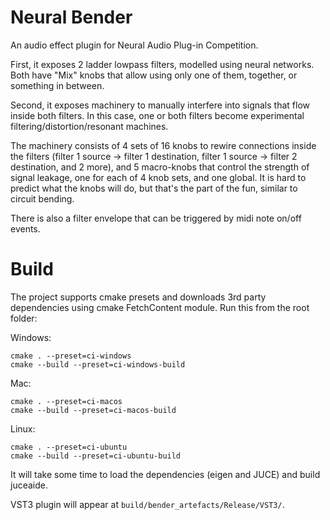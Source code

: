 # Neural Bender

An audio effect plugin for Neural Audio Plug-in Competition.

First, it exposes 2 ladder lowpass filters, modelled using neural networks. Both have "Mix" knobs that allow using only one of them, together, or something in between.

Second, it exposes machinery to manually interfere into signals that flow inside both filters. In this case, one or both filters become experimental filtering/distortion/resonant machines.

The machinery consists of 4 sets of 16 knobs to rewire connections inside the filters (filter 1 source -> filter 1 destination, filter 1 source -> filter 2 destination, and 2 more), and 5 macro-knobs that control the strength of signal leakage, one for each of 4 knob sets, and one global. It is hard to predict what the knobs will do, but that's the part of the fun, similar to circuit bending.

There is also a filter envelope that can be triggered by midi note on/off events.

# Build

The project supports cmake presets and downloads 3rd party dependencies using cmake FetchContent module. Run this from the root folder:

Windows:

```
cmake . --preset=ci-windows
cmake --build --preset=ci-windows-build
```

Mac:

```
cmake . --preset=ci-macos
cmake --build --preset=ci-macos-build
```

Linux:

```
cmake . --preset=ci-ubuntu
cmake --build --preset=ci-ubuntu-build
```

It will take some time to load the dependencies (eigen and JUCE) and build juceaide.

VST3 plugin will appear at `build/bender_artefacts/Release/VST3/`.
